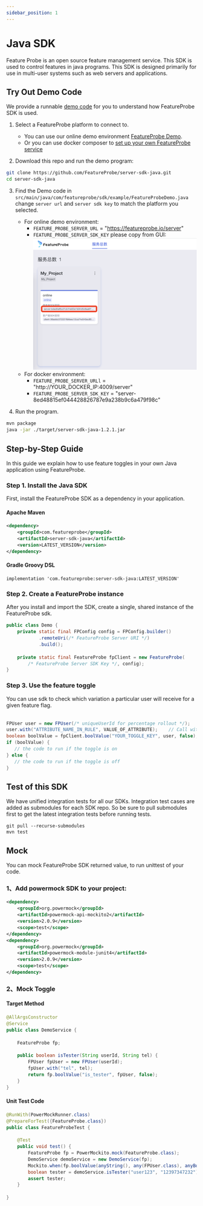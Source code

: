 ```yaml
---
sidebar_position: 1
---
```


# Java SDK

Feature Probe is an open source feature management service. This SDK is used to control features in java programs. This
SDK is designed primarily for use in multi-user systems such as web servers and applications.

## Try Out Demo Code

We provide a runnable [demo code](https://github.com/FeatureProbe/server-sdk-java/blob/main/src/main/java/com/featureprobe/sdk/example/) for you to understand how FeatureProbe SDK is used.

1. Select a FeatureProbe platform to connect to.
    * You can use our online demo environment [FeatureProbe Demo](https://featureprobe.io/login).
    * Or you can use docker composer to [set up your own FeatureProbe service](https://github.com/FeatureProbe/FeatureProbe#1-starting-featureprobe-service-with-docker-compose)

2. Download this repo and run the demo program:
```bash
git clone https://github.com/FeatureProbe/server-sdk-java.git
cd server-sdk-java
```
3. Find the Demo code in `src/main/java/com/featureprobe/sdk/example/FeatureProbeDemo.java` change `server url` and
   `server sdk key` to match the platform you selected.
    * For online demo environment:
        * `FEATURE_PROBE_SERVER_URL` = "https://featureprobe.io/server"
        * `FEATURE_PROBE_SERVER_SDK_KEY` please copy from GUI:
          ![server_sdk_key snapshot](../../../pictures/server_sdk_key.png)
    * For docker environment:
        * `FEATURE_PROBE_SERVER_URLl` = "http://YOUR_DOCKER_IP:4009/server"
        * `FEATURE_PROBE_SERVER_SDK_KEY` = "server-8ed48815ef044428826787e9a238b9c6a479f98c"

4. Run the program.
```bash
mvn package
java -jar ./target/server-sdk-java-1.2.1.jar
```

## Step-by-Step Guide

In this guide we explain how to use feature toggles in your own Java application using FeatureProbe.

### Step 1. Install the Java SDK

First, install the FeatureProbe SDK as a dependency in your application.

#### Apache Maven

```xml
<dependency>
    <groupId>com.featureprobe</groupId>
    <artifactId>server-sdk-java</artifactId>
    <version>LATEST_VERSION</version>
</dependency>
```

#### Gradle Groovy DSL

```text
implementation 'com.featureprobe:server-sdk-java:LATEST_VERSION'
```

### Step 2. Create a FeatureProbe instance

After you install and import the SDK, create a single, shared instance of the FeatureProbe sdk.

```java
public class Demo {
    private static final FPConfig config = FPConfig.builder()
            .remoteUri(/* FeatureProbe Server URI */)
            .build();

    private static final FeatureProbe fpClient = new FeatureProbe(
        /* FeatureProbe Server SDK Key */, config);
}
```

### Step 3. Use the feature toggle

You can use sdk to check which variation a particular user will receive for a given feature flag.

```java

FPUser user = new FPUser(/* uniqueUserId for percentage rollout */);
user.with("ATTRIBUTE_NAME_IN_RULE", VALUE_OF_ATTRIBUTE);    // Call with() for each attribute used in Rule.
boolean boolValue = fpClient.boolValue("YOUR_TOGGLE_KEY", user, false);
if (boolValue) {
   // the code to run if the toggle is on
} else {
   // the code to run if the toggle is off
}

```

## Test of this SDK

We have unified integration tests for all our SDKs. Integration test cases are added as submodules for each SDK repo. So
be sure to pull submodules first to get the latest integration tests before running tests.

```shell
git pull --recurse-submodules
mvn test
```

## Mock

You can mock FeatureProbe SDK returned value, to run unittest of your code.

### 1、Add powermock SDK to your project:

```xml
<dependency>
    <groupId>org.powermock</groupId>
    <artifactId>powermock-api-mockito2</artifactId>
    <version>2.0.9</version>
    <scope>test</scope>
</dependency>
<dependency>
    <groupId>org.powermock</groupId>
    <artifactId>powermock-module-junit4</artifactId>
    <version>2.0.9</version>
    <scope>test</scope>
</dependency>
```

### 2、Mock Toggle

#### Target Method

```java
@AllArgsConstructor
@Service
public class DemoService {

    FeatureProbe fp;

    public boolean isTester(String userId, String tel) {
        FPUser fpUser = new FPUser(userId);
        fpUser.with("tel", tel);
        return fp.boolValue("is_tester", fpUser, false);
    }
}
```
#### Unit Test Code

```java
@RunWith(PowerMockRunner.class)
@PrepareForTest({FeatureProbe.class})
public class FeatureProbeTest {

    @Test
    public void test() {
        FeatureProbe fp = PowerMockito.mock(FeatureProbe.class);
        DemoService demoService = new DemoService(fp);
        Mockito.when(fp.boolValue(anyString(), any(FPUser.class), anyBoolean())).thenReturn(true);
        boolean tester = demoService.isTester("user123", "12397347232");
        assert tester;
    }

}
```
